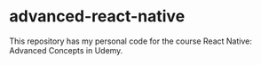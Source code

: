 # advanced-react-native
This repository has my personal code for the course React Native: Advanced Concepts in Udemy.
